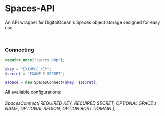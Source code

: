 # Spaces-API
An API wrapper for DigitalOcean's Spaces object storage designed for easy use. 

&nbsp;

### Connecting
```php
require_once("spaces.php");

$key = "EXAMPLE_KEY";
$secret = "EXAMPLE_SECRET";

$space = new SpacesConnect($key, $secret);
```


All available configurations: 
###### SpacesConnect( REQUIRED KEY, REQUIRED SECRET, OPTIONAL SPACE's NAME, OPTIONAL REGION, OPTION HOST DOMAIN );
